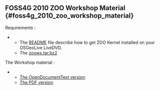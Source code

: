 ## FOSS4G 2010 ZOO Workshop Material {#foss4g_2010_zoo_workshop_material}

Requirements :

-   -   The
        [README](http://zoo-project.org/trac/attachment/wiki/ZooWorkshop2010/Content/README)
        file describe how to get ZOO Kernel installed on your OSGeoLive
        LiveDVD.
    -   The
        [zoows.tar.bz2](http://zoo-project.org/trac/attachment/wiki/ZooWorkshop2010/Content/zoows.tar.bz2)

The Workshop material :

-   -   [The OpenDocumentText
        version](http://zoo-project.org/trac/raw-attachment/wiki/ZooWorkshop2010/Content/Practical%20introduction%20to%20ZOO%20-%20The%20Open%20WPS%20Platform.odt)
    -   [The PDF
        version](http://zoo-project.org/trac/raw-attachment/wiki/ZooWorkshop2010/Content/Practical%20introduction%20to%20ZOO%20-%20The%20Open%20WPS%20Platform.pdf)


